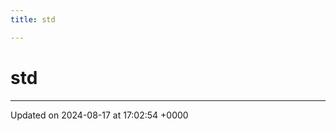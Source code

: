 ```yaml
---
title: std

---
```


# std








-------------------------------

Updated on 2024-08-17 at 17:02:54 +0000